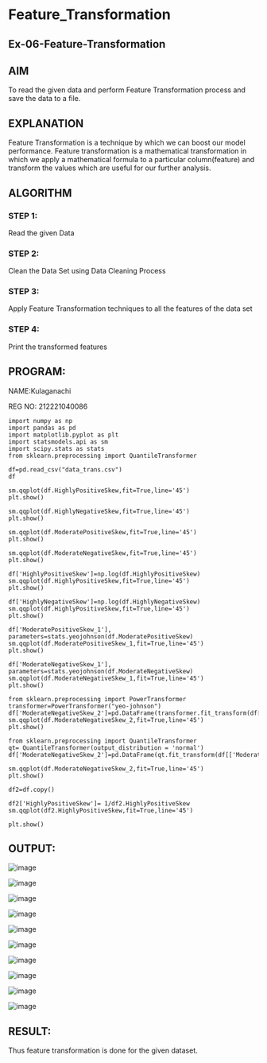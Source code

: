 # Feature_Transformation
## Ex-06-Feature-Transformation
## AIM
To read the given data and perform Feature Transformation process and save the data to a file. 

## EXPLANATION
Feature Transformation is a technique by which we can boost our model performance. Feature transformation is a mathematical transformation in which we apply a mathematical formula to a particular column(feature) and transform the values which are useful for our further analysis.

## ALGORITHM
### STEP 1:
Read the given Data

### STEP 2:
Clean the Data Set using Data Cleaning Process

### STEP 3:
Apply Feature Transformation techniques to all the features of the data set

### STEP 4:
Print the transformed features

## PROGRAM:
 NAME:Kulaganachi
 
 REG NO: 212221040086
```
import numpy as np
import pandas as pd
import matplotlib.pyplot as plt
import statsmodels.api as sm
import scipy.stats as stats
from sklearn.preprocessing import QuantileTransformer

df=pd.read_csv("data_trans.csv")
df

sm.qqplot(df.HighlyPositiveSkew,fit=True,line='45')
plt.show()

sm.qqplot(df.HighlyNegativeSkew,fit=True,line='45')
plt.show()

sm.qqplot(df.ModeratePositiveSkew,fit=True,line='45')
plt.show()

sm.qqplot(df.ModerateNegativeSkew,fit=True,line='45')
plt.show()

df['HighlyPositiveSkew']=np.log(df.HighlyPositiveSkew)
sm.qqplot(df.HighlyPositiveSkew,fit=True,line='45')
plt.show()

df['HighlyNegativeSkew']=np.log(df.HighlyNegativeSkew)
sm.qqplot(df.HighlyPositiveSkew,fit=True,line='45')
plt.show()

df['ModeratePositiveSkew_1'], parameters=stats.yeojohnson(df.ModeratePositiveSkew)
sm.qqplot(df.ModeratePositiveSkew_1,fit=True,line='45')
plt.show()

df['ModerateNegativeSkew_1'], parameters=stats.yeojohnson(df.ModerateNegativeSkew)
sm.qqplot(df.ModerateNegativeSkew_1,fit=True,line='45')
plt.show()

from sklearn.preprocessing import PowerTransformer
transformer=PowerTransformer("yeo-johnson")
df['ModerateNegativeSkew_2']=pd.DataFrame(transformer.fit_transform(df[['ModerateNegativeSkew']]))
sm.qqplot(df.ModerateNegativeSkew_2,fit=True,line='45')
plt.show()

from sklearn.preprocessing import QuantileTransformer
qt= QuantileTransformer(output_distribution = 'normal')
df['ModerateNegativeSkew_2']=pd.DataFrame(qt.fit_transform(df[['ModerateNegativeSkew']]))

sm.qqplot(df.ModerateNegativeSkew_2,fit=True,line='45')
plt.show()

df2=df.copy()

df2['HighlyPositiveSkew']= 1/df2.HighlyPositiveSkew
sm.qqplot(df2.HighlyPositiveSkew,fit=True,line='45')

plt.show()
```
## OUTPUT:
![image](https://github.com/Kulaganachi/Feature_Transformation/assets/133641126/2b72f684-63ad-41dc-8b8c-fc1d9b0a6763)


![image](https://github.com/Kulaganachi/Feature_Transformation/assets/133641126/25c638fa-6432-4c89-9d74-786a425b5b7a)


![image](https://github.com/Kulaganachi/Feature_Transformation/assets/133641126/d376935e-7111-437b-b417-1c18e969773f)


![image](https://github.com/Kulaganachi/Feature_Transformation/assets/133641126/c0c1215f-c14a-469b-b442-f7077c0849cf)


![image](https://github.com/Kulaganachi/Feature_Transformation/assets/133641126/2f479624-1c3e-4c58-8aa3-46b95d96a0e5)


![image](https://github.com/Kulaganachi/Feature_Transformation/assets/133641126/18c1ca12-b58f-421c-9e1e-b17fd5636dad)


![image](https://github.com/Kulaganachi/Feature_Transformation/assets/133641126/4ebb9d04-4152-4476-929e-e935aa9fb257)


![image](https://github.com/Kulaganachi/Feature_Transformation/assets/133641126/5bc0e1cd-148b-413b-b300-c201a1c371be)


![image](https://github.com/Kulaganachi/Feature_Transformation/assets/133641126/f09f3490-9dac-4a86-a686-5a2f206a14e9)


![image](https://github.com/Kulaganachi/Feature_Transformation/assets/133641126/96f7f95e-80b7-47ac-82fe-b944bad7ea40)


## RESULT:
Thus feature transformation is done for the given dataset.

